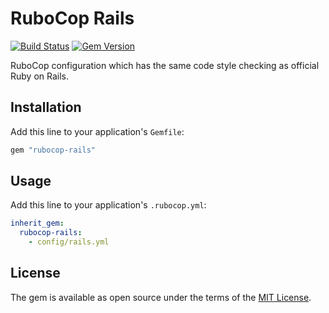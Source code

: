 # RuboCop Rails

[![Build Status](https://travis-ci.org/toshimaru/rubocop-rails.svg?branch=master)](https://travis-ci.org/toshimaru/rubocop-rails)
[![Gem Version](https://badge.fury.io/rb/rubocop-rails.svg)](https://badge.fury.io/rb/rubocop-rails)

RuboCop configuration which has the same code style checking as official Ruby on Rails.

## Installation

Add this line to your application's `Gemfile`:

```ruby
gem "rubocop-rails"
```

## Usage

Add this line to your application's `.rubocop.yml`:

```yml
inherit_gem:
  rubocop-rails:
    - config/rails.yml
```

## License

The gem is available as open source under the terms of the [MIT License](http://opensource.org/licenses/MIT).
